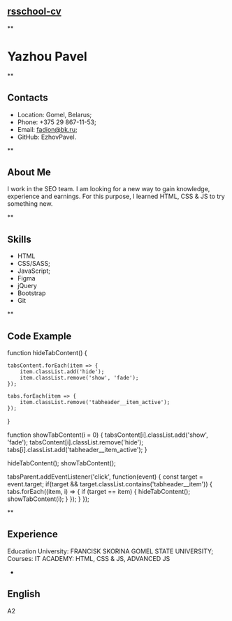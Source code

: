 ## [rsschool-cv](https://github.com/EzhovPavel)

** 

# Yazhou Pavel

** 

## Contacts

* Location: Gomel, Belarus;
* Phone: +375 29 867-11-53;
* Email: fadion@bk.ru;
* GitHub: EzhovPavel.

** 

## About Me

I work in the SEO team. I am looking for a new way to gain knowledge, experience and earnings. For this purpose, I learned HTML, CSS & JS to try something new.

** 

## Skills

* HTML
* CSS/SASS;
* JavaScript;
* Figma
* jQuery
* Bootstrap
* Git

** 

## Code Example

function hideTabContent() {
    
    tabsContent.forEach(item => {
        item.classList.add('hide');
        item.classList.remove('show', 'fade');
    });

    tabs.forEach(item => {
        item.classList.remove('tabheader__item_active');
    });
}

function showTabContent(i = 0) {
    tabsContent[i].classList.add('show', 'fade');
    tabsContent[i].classList.remove('hide');
    tabs[i].classList.add('tabheader__item_active');
}

hideTabContent();
showTabContent();

tabsParent.addEventListener('click', function(event) {
    const target = event.target;
    if(target && target.classList.contains('tabheader__item')) {
        tabs.forEach((item, i) => {
            if (target == item) {
                hideTabContent();
                showTabContent(i);
            }
        });
    }
});


** 
## Experience

Education
University: FRANCISK SKORINA GOMEL STATE UNIVERSITY;
Courses:
IT ACADEMY: HTML, CSS & JS, ADVANCED JS

* 

## English
A2